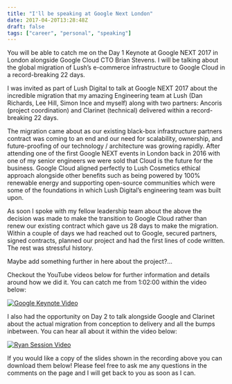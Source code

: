 ```yaml
---
title: "I'll be speaking at Google Next London"
date: 2017-04-20T13:28:48Z
draft: false
tags: ["career", "personal", "speaking"]
---
```


You will be able to catch me on the Day 1 Keynote at Google NEXT 2017 in London alongside Google Cloud CTO Brian Stevens. I will be talking about the global migration of Lush’s e-commerce infrastructure to Google Cloud in a record-breaking 22 days.

I was invited as part of Lush Digital to talk at Google NEXT 2017 about the incredible migration that my amazing Engineering team at Lush (Dan Richards, Lee Hill, Simon Ince and myself) along with two partners: Ancoris (project coordination) and Clarinet (technical) delivered within a record-breaking 22 days.

The migration came about as our existing black-box infrastructure partners contract was coming to an end and our need for scalability, ownership, and future-proofing of our technology / architecture was growing rapidly. After attending one of the first Google NEXT events in London back in 2016 with one of my senior engineers we were sold that Cloud is the future for the business. Google Cloud aligned perfectly to Lush Cosmetics ethical approach alongside other benefits such as being powered by 100% renewable energy and supporting open-source communities which were some of the foundations in which Lush Digital’s engineering team was built upon.

As soon I spoke with my fellow leadership team about the above the decision was made to make the transition to Google Cloud rather than renew our existing contract which gave us 28 days to make the migration. Within a couple of days we had reached out to Google, secured partners, signed contracts, planned our project and had the first lines of code written. The rest was stressful history.

Maybe add something further in here about the project?…

Checkout the YouTube videos below for further information and details around how we did it. You can catch me from 1:02:00 within the video below:

[![Google Keynote Video](http://img.youtube.com/vi/dIb3vHKh8Kg/0.jpg)](http://www.youtube.com/watch?v=dIb3vHKh8Kg)

I also had the opportunity on Day 2 to talk alongside Google and Clarinet about the actual migration from conception to delivery and all the bumps inbetween. You can hear all about it within the video below:

[![Ryan Session Video](http://img.youtube.com/vi/cmpM5QPGkAE/0.jpg)](https://www.youtube.com/watch?v=cmpM5QPGkAE)

If you would like a copy of the slides shown in the recording above you can download them below! Please feel free to ask me any questions in the comments on the page and I will get back to you as soon as I can.
